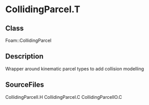# CollidingParcel.T 
## Class
Foam::CollidingParcel

## Description
Wrapper around kinematic parcel types to add collision modelling

## SourceFiles
CollidingParcelI.H
CollidingParcel.C
CollidingParcelIO.C

